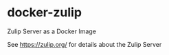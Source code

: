 # docker-zulip
Zulip Server as a Docker Image

See https://zulip.org/ for details about the Zulip Server
